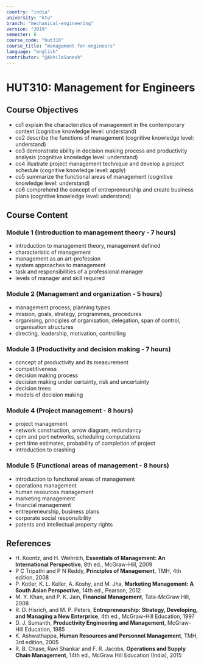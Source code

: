 ```yaml
---
country: "india"
university: "ktu"
branch: "mechanical-engineering"
version: "2019"
semester: 6
course_code: "hut310"
course_title: "management-for-engineers"
language: "english"
contributor: "@AkhilaSunesh"
---
```

# HUT310: Management for Engineers

## Course Objectives

* co1 explain the characteristics of management in the contemporary context (cognitive knowledge level: understand)  
* co2 describe the functions of management (cognitive knowledge level: understand)  
* co3 demonstrate ability in decision making process and productivity analysis (cognitive knowledge level: understand)  
* co4 illustrate project management technique and develop a project schedule (cognitive knowledge level: apply)  
* co5 summarize the functional areas of management (cognitive knowledge level: understand)  
* co6 comprehend the concept of entrepreneurship and create business plans (cognitive knowledge level: understand)  

## Course Content

### Module 1 (Introduction to management theory - 7 hours)
* introduction to management theory, management defined  
* characteristic of management  
* management as an art-profession  
* system approaches to management  
* task and responsibilities of a professional manager  
* levels of manager and skill required  

### Module 2 (Management and organization - 5 hours)
* management process, planning types  
* mission, goals, strategy, programmes, procedures  
* organising, principles of organisation, delegation, span of control, organisation structures  
* directing, leadership, motivation, controlling  

### Module 3 (Productivity and decision making - 7 hours)
* concept of productivity and its measurement  
* competitiveness  
* decision making process  
* decision making under certainty, risk and uncertainty  
* decision trees  
* models of decision making  

### Module 4 (Project management - 8 hours)
* project management  
* network construction, arrow diagram, redundancy  
* cpm and pert networks, scheduling computations  
* pert time estimates, probability of completion of project  
* introduction to crashing  

### Module 5 (Functional areas of management - 8 hours)
* introduction to functional areas of management  
* operations management  
* human resources management  
* marketing management  
* financial management  
* entrepreneurship, business plans  
* corporate social responsibility  
* patents and intellectual property rights  

## References

* H. Koontz, and H. Weihrich, **Essentials of Management: An International Perspective**, 8th ed., McGraw-Hill, 2009  
* P C Tripathi and P N Reddy, **Principles of Management**, TMH, 4th edition, 2008  
* P. Kotler, K. L. Keller, A. Koshy, and M. Jha, **Marketing Management: A South Asian Perspective**, 14th ed., Pearson, 2012  
* M. Y. Khan, and P. K. Jain, **Financial Management**, Tata-McGraw Hill, 2008  
* R. D. Hisrich, and M. P. Peters, **Entrepreneurship: Strategy, Developing, and Managing a New Enterprise**, 4th ed., McGraw-Hill Education, 1997  
* D. J. Sumanth, **Productivity Engineering and Management**, McGraw-Hill Education, 1985  
* K. Ashwathappa, **Human Resources and Personnel Management**, TMH, 3rd edition, 2005  
* R. B. Chase, Ravi Shankar and F. R. Jacobs, **Operations and Supply Chain Management**, 14th ed., McGraw Hill Education (India), 2015  
